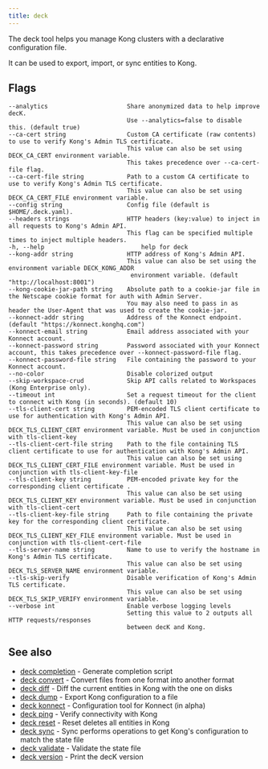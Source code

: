 ```yaml
---
title: deck
---
```


The deck tool helps you manage Kong clusters with a declarative
configuration file.

It can be used to export, import, or sync entities to Kong.

## Flags

```
--analytics                      Share anonymized data to help improve decK.
                                 Use --analytics=false to disable this. (default true)
--ca-cert string                 Custom CA certificate (raw contents) to use to verify Kong's Admin TLS certificate.
                                 This value can also be set using DECK_CA_CERT environment variable.
                                 This takes precedence over --ca-cert-file flag.
--ca-cert-file string            Path to a custom CA certificate to use to verify Kong's Admin TLS certificate.
                                 This value can also be set using DECK_CA_CERT_FILE environment variable.
--config string                  Config file (default is $HOME/.deck.yaml).
--headers strings                HTTP headers (key:value) to inject in all requests to Kong's Admin API.
                                 This flag can be specified multiple times to inject multiple headers.
-h, --help                           help for deck
--kong-addr string               HTTP address of Kong's Admin API.
                                 This value can also be set using the environment variable DECK_KONG_ADDR
                                  environment variable. (default "http://localhost:8001")
--kong-cookie-jar-path string    Absolute path to a cookie-jar file in the Netscape cookie format for auth with Admin Server.
                                 You may also need to pass in as header the User-Agent that was used to create the cookie-jar.
--konnect-addr string            Address of the Konnect endpoint. (default "https://konnect.konghq.com")
--konnect-email string           Email address associated with your Konnect account.
--konnect-password string        Password associated with your Konnect account, this takes precedence over --konnect-password-file flag.
--konnect-password-file string   File containing the password to your Konnect account.
--no-color                       Disable colorized output
--skip-workspace-crud            Skip API calls related to Workspaces (Kong Enterprise only).
--timeout int                    Set a request timeout for the client to connect with Kong (in seconds). (default 10)
--tls-client-cert string         PEM-encoded TLS client certificate to use for authentication with Kong's Admin API.
                                 This value can also be set using DECK_TLS_CLIENT_CERT environment variable. Must be used in conjunction with tls-client-key
--tls-client-cert-file string    Path to the file containing TLS client certificate to use for authentication with Kong's Admin API.
                                 This value can also be set using DECK_TLS_CLIENT_CERT_FILE environment variable. Must be used in conjunction with tls-client-key-file
--tls-client-key string          PEM-encoded private key for the corresponding client certificate .
                                 This value can also be set using DECK_TLS_CLIENT_KEY environment variable. Must be used in conjunction with tls-client-cert
--tls-client-key-file string     Path to file containing the private key for the corresponding client certificate.
                                 This value can also be set using DECK_TLS_CLIENT_KEY_FILE environment variable. Must be used in conjunction with tls-client-cert-file
--tls-server-name string         Name to use to verify the hostname in Kong's Admin TLS certificate.
                                 This value can also be set using DECK_TLS_SERVER_NAME environment variable.
--tls-skip-verify                Disable verification of Kong's Admin TLS certificate.
                                 This value can also be set using DECK_TLS_SKIP_VERIFY environment variable.
--verbose int                    Enable verbose logging levels
                                 Setting this value to 2 outputs all HTTP requests/responses
                                 between decK and Kong.
```


## See also
* [deck completion](/deck/{{page.kong_version}}/reference/deck_completion)	 - Generate completion script
* [deck convert](/deck/{{page.kong_version}}/reference/deck_convert)	 - Convert files from one format into another format
* [deck diff](/deck/{{page.kong_version}}/reference/deck_diff)	 - Diff the current entities in Kong with the one on disks
* [deck dump](/deck/{{page.kong_version}}/reference/deck_dump)	 - Export Kong configuration to a file
* [deck konnect](/deck/{{page.kong_version}}/reference/deck_konnect)	 - Configuration tool for Konnect (in alpha)
* [deck ping](/deck/{{page.kong_version}}/reference/deck_ping)	 - Verify connectivity with Kong
* [deck reset](/deck/{{page.kong_version}}/reference/deck_reset)	 - Reset deletes all entities in Kong
* [deck sync](/deck/{{page.kong_version}}/reference/deck_sync)	 - Sync performs operations to get Kong's configuration to match the state file
* [deck validate](/deck/{{page.kong_version}}/reference/deck_validate)	 - Validate the state file
* [deck version](/deck/{{page.kong_version}}/reference/deck_version)	 - Print the decK version
